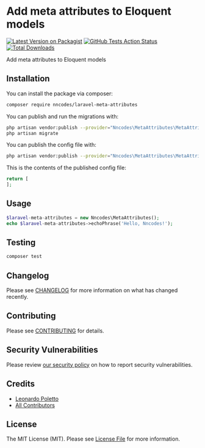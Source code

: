 # Add meta attributes to Eloquent models

[![Latest Version on Packagist](https://img.shields.io/packagist/v/nncodes/laravel-meta-attributes.svg?style=flat-square)](https://packagist.org/packages/nncodes/laravel-meta-attributes)
[![GitHub Tests Action Status](https://img.shields.io/github/workflow/status/nncodes/laravel-meta-attributes/run-tests?label=tests)](https://github.com/nncodes/laravel-meta-attributes/actions?query=workflow%3ATests+branch%3Amaster)
[![Total Downloads](https://img.shields.io/packagist/dt/nncodes/laravel-meta-attributes.svg?style=flat-square)](https://packagist.org/packages/nncodes/laravel-meta-attributes)


Add meta attributes to Eloquent models

## Installation

You can install the package via composer:

```bash
composer require nncodes/laravel-meta-attributes
```

You can publish and run the migrations with:

```bash
php artisan vendor:publish --provider="Nncodes\MetaAttributes\MetaAttributesServiceProvider" --tag="migrations"
php artisan migrate
```

You can publish the config file with:
```bash
php artisan vendor:publish --provider="Nncodes\MetaAttributes\MetaAttributesServiceProvider" --tag="config"
```

This is the contents of the published config file:

```php
return [
];
```

## Usage

```php
$laravel-meta-attributes = new Nncodes\MetaAttributes();
echo $laravel-meta-attributes->echoPhrase('Hello, Nncodes!');
```

## Testing

```bash
composer test
```

## Changelog

Please see [CHANGELOG](CHANGELOG.md) for more information on what has changed recently.

## Contributing

Please see [CONTRIBUTING](.github/CONTRIBUTING.md) for details.

## Security Vulnerabilities

Please review [our security policy](../../security/policy) on how to report security vulnerabilities.

## Credits

- [Leonardo Poletto](https://github.com/leopoletto)
- [All Contributors](../../contributors)

## License

The MIT License (MIT). Please see [License File](LICENSE.md) for more information.
